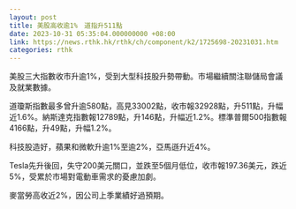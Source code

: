 ```yaml
---
layout: post
title: 美股高收逾1%　道指升511點
date: 2023-10-31 05:35:04.000000000 +08:00
link: https://news.rthk.hk/rthk/ch/component/k2/1725698-20231031.htm
categories: rthk
---
```


美股三大指數收市升逾1%，受到大型科技股升勢帶動。市場繼續關注聯儲局會議及就業數據。

道瓊斯指數最多曾升逾580點，高見33002點，收市報32928點，升511點，升幅近1.6%。納斯達克指數報12789點，升146點，升幅近1.2%。標準普爾500指數報4166點，升49點，升幅1.2%。

科技股造好，蘋果和微軟升逾1%至逾2%，亞馬遜升近4%。

Tesla先升後回，失守200美元關口，並跌至5個月低位，收市報197.36美元，跌近5%，受累於市場對電動車需求的憂慮加劇。

麥當勞高收近2%，因公司上季業績好過預期。
